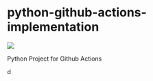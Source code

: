 # python-github-actions-implementation

![](https://github.com/nikhilkumarsingh/python-github-actions-example/workflows/Python%20application/badge.svg)


Python Project for Github Actions

d

